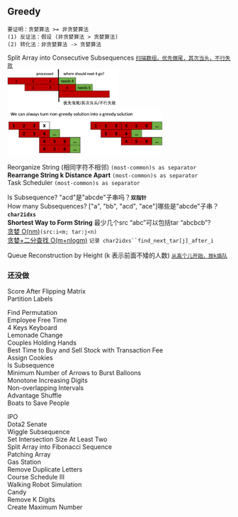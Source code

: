 ## Greedy

```
要证明：贪婪算法 >= 非贪婪算法
(1) 反证法：假设 (非贪婪算法 > 贪婪算法)
(2) 转化法：非贪婪算法 -> 贪婪算法
```

Split Array into Consecutive Subsequences [`扫描数组，优先做尾，其次当头，不行失败`](https://leetcode.com/problems/split-array-into-consecutive-subsequences/discuss/106514/Python-Easy-Understand-Greedy)      
<img src="images/顺子牌.png" width=250> <img src="images/顺子牌2.png" width=350>

Reorganize String (相同字符不相邻) `(most-common)s as separator`    
**Rearrange String k Distance Apart** `(most-common)s as separator`        
Task Scheduler `(most-common)s as separator`     

Is Subsequence? "acd"是"abcde"子串吗？**`双指针`**       
How many Subsequences? ["a", "bb", "acd", "ace"]哪些是"abcde"子串？ **`char2idxs`**    
**Shortest Way to Form String** 最少几个src “abc”可以包括tar “abcbcb”?       
[贪婪 O(nm)](https://leetcode.com/problems/shortest-way-to-form-string/discuss/309404/C%2B%2B-with-picture-greedy)`(src:i<m; tar:j<n)`       
[贪婪+二分查找 O(m+nlogm)](https://leetcode.com/problems/shortest-way-to-form-string/discuss/330938/Accept-is-not-enough-to-get-a-hire.-Interviewee-4-follow-up) `记录 char2idxs``find_next_tar[j]_after_i`     


Queue Reconstruction by Height (k 表示前面不矮的人数) [`从高个儿开始，按k插队`](https://leetcode.com/problems/queue-reconstruction-by-height/discuss/89359/Explanation-of-the-neat-Sort%2BInsert-solution)     

### 还没做

Score After Flipping Matrix     
Partition Labels        

Find Permutation    
Employee Free Time    
4 Keys Keyboard    
Lemonade Change     
Couples Holding Hands       
Best Time to Buy and Sell Stock with Transaction Fee        
Assign Cookies      
Is Subsequence      
Minimum Number of Arrows to Burst Balloons      
Monotone Increasing Digits      
Non-overlapping Intervals       
Advantage Shuffle       
Boats to Save People        
   

IPO     
Dota2 Senate        
Wiggle Subsequence      
Set Intersection Size At Least Two      
Split Array into Fibonacci Sequence     
Patching Array      
Gas Station     
Remove Duplicate Letters        
Course Schedule III     
Walking Robot Simulation        
Candy       
Remove K Digits     
Create Maximum Number       